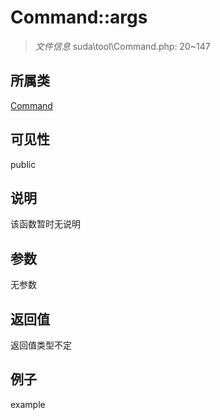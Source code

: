 # Command::args

> *文件信息* suda\tool\Command.php: 20~147
## 所属类 

[Command](../Command.md)

## 可见性

  public  
## 说明

该函数暂时无说明

## 参数

无参数

## 返回值
返回值类型不定

## 例子

example